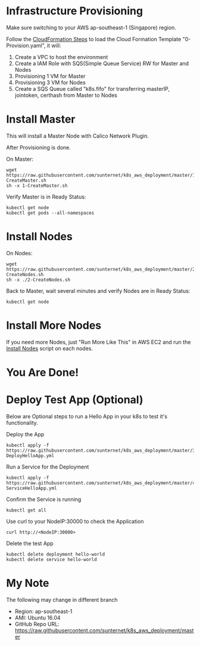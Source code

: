 # Infrastructure Provisioning
Make sure switching to your AWS ap-southeast-1 (Singapore) region. 

Follow the [CloudFormation Steps](./CloudFormation_Steps.jpg) to load the Cloud Formation Template "0-Provision.yaml", it will:
1. Create a VPC to host the environment
2. Create a IAM Role with SQS(Simple Queue Service) RW for Master and Nodes
3. Provisioning 1 VM for Master
4. Provisioning 3 VM for Nodes
5. Create a SQS Queue called "k8s.fifo" for transferring masterIP, jointoken, certhash from Master to Nodes

# Install Master
This will install a Master Node with Calico Network Plugin.

After Provisioning is done.

On Master:
```
wget https://raw.githubusercontent.com/sunternet/k8s_aws_deployment/master/1-CreateMaster.sh
sh -x 1-CreateMaster.sh
```
Verify Master is in Ready Status:
```
kubectl get node
kubectl get pods --all-namespaces
```
# Install Nodes
On Nodes:
```
wget https://raw.githubusercontent.com/sunternet/k8s_aws_deployment/master/2-CreateNodes.sh
sh -x ./2-CreateNodes.sh
```
Back to Master, wait several minutes and verify Nodes are in Ready Status:
```
kubectl get node
```

# Install More Nodes
If you need more Nodes, just "Run More Like This" in AWS EC2 and run the [Install Nodes](#install-nodes) script on each nodes.

# You Are Done!

# Deploy Test App (Optional)
Below are Optional steps to run a Hello App in your k8s to test it's functionality.

Deploy the App
```
kubectl apply -f https://raw.githubusercontent.com/sunternet/k8s_aws_deployment/master/3-DeployHelloApp.yml
```
Run a Service for the Deployment
```
kubectl apply -f https://raw.githubusercontent.com/sunternet/k8s_aws_deployment/master/4-ServiceHelloApp.yml
```
Confirm the Service is running
```
kubectl get all
```
Use curl to your NodeIP:30000 to check the Application
```
curl http://<NodeIP:30000>
```
Delete the test App
```
kubectl delete deployment hello-world
kubectl delete service hello-world
```
# My Note
 The following may change in different branch
 - Region: ap-southeast-1
 -  AMI: Ubuntu 16.04
 -  GitHub Repo URL: https://raw.githubusercontent.com/sunternet/k8s_aws_deployment/master